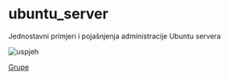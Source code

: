 # ubuntu_server
Jednostavni primjeri i pojašnjenja administracije Ubuntu servera

![uspjeh](https://user-images.githubusercontent.com/20626737/213908409-02ef8dc3-433b-46b1-beb6-98ae3f88fd1e.jpg)

<p><a href="https://github.com/tevelly/ubuntu_server/edit/main/grupe/kreiranje_grupa.txt">Grupe</a></p>

